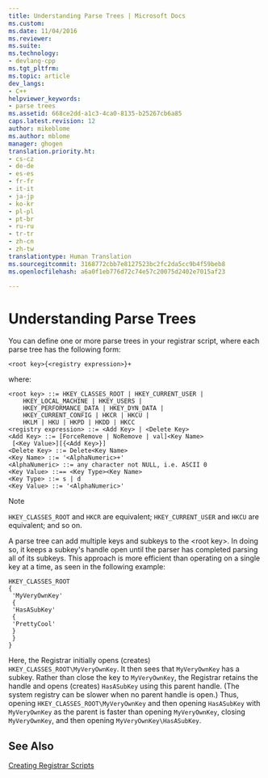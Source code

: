 ```yaml
---
title: Understanding Parse Trees | Microsoft Docs
ms.custom: 
ms.date: 11/04/2016
ms.reviewer: 
ms.suite: 
ms.technology:
- devlang-cpp
ms.tgt_pltfrm: 
ms.topic: article
dev_langs:
- C++
helpviewer_keywords:
- parse trees
ms.assetid: 668ce2dd-a1c3-4ca0-8135-b25267cb6a85
caps.latest.revision: 12
author: mikeblome
ms.author: mblome
manager: ghogen
translation.priority.ht:
- cs-cz
- de-de
- es-es
- fr-fr
- it-it
- ja-jp
- ko-kr
- pl-pl
- pt-br
- ru-ru
- tr-tr
- zh-cn
- zh-tw
translationtype: Human Translation
ms.sourcegitcommit: 3168772cbb7e8127523bc2fc2da5cc9b4f59beb8
ms.openlocfilehash: a6a0f1eb776d72c74e57c20075d2402e7015af23

---
```

# Understanding Parse Trees
You can define one or more parse trees in your registrar script, where each parse tree has the following form:  
  
```  
<root key>{<registry expression>}+  
```  
  
 where:  
  
```  
<root key> ::= HKEY_CLASSES_ROOT | HKEY_CURRENT_USER |  
    HKEY_LOCAL_MACHINE | HKEY_USERS |  
    HKEY_PERFORMANCE_DATA | HKEY_DYN_DATA |  
    HKEY_CURRENT_CONFIG | HKCR | HKCU |  
    HKLM | HKU | HKPD | HKDD | HKCC  
<registry expression> ::= <Add Key> | <Delete Key>  
<Add Key> ::= [ForceRemove | NoRemove | val]<Key Name>  
 [<Key Value>][{<Add Key>}]  
<Delete Key> ::= Delete<Key Name>  
<Key Name> ::= '<AlphaNumeric>+'  
<AlphaNumeric> ::= any character not NULL, i.e. ASCII 0  
<Key Value> ::== <Key Type><Key Name>  
<Key Type> ::= s | d  
<Key Value> ::= '<AlphaNumeric>'  
```  
  
> [!NOTE]
> `HKEY_CLASSES_ROOT` and `HKCR` are equivalent; `HKEY_CURRENT_USER` and `HKCU` are equivalent; and so on.  
  
 A parse tree can add multiple keys and subkeys to the \<root key>. In doing so, it keeps a subkey's handle open until the parser has completed parsing all of its subkeys. This approach is more efficient than operating on a single key at a time, as seen in the following example:  
  
```  
HKEY_CLASSES_ROOT  
{  
 'MyVeryOwnKey'  
 {  
 'HasASubKey'  
 {  
 'PrettyCool'  
 }  
 }  
}  
```  
  
 Here, the Registrar initially opens (creates) `HKEY_CLASSES_ROOT\MyVeryOwnKey`. It then sees that `MyVeryOwnKey` has a subkey. Rather than close the key to `MyVeryOwnKey`, the Registrar retains the handle and opens (creates) `HasASubKey` using this parent handle. (The system registry can be slower when no parent handle is open.) Thus, opening `HKEY_CLASSES_ROOT\MyVeryOwnKey` and then opening `HasASubKey` with `MyVeryOwnKey` as the parent is faster than opening `MyVeryOwnKey`, closing `MyVeryOwnKey`, and then opening `MyVeryOwnKey\HasASubKey`.  
  
## See Also  
 [Creating Registrar Scripts](../atl/creating-registrar-scripts.md)




<!--HONumber=Jan17_HO2-->


